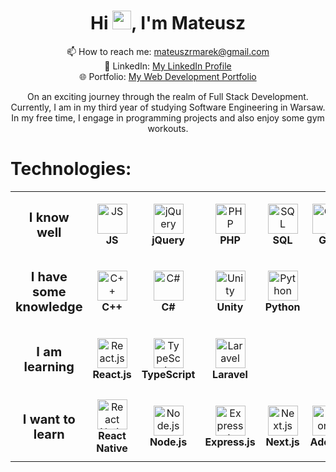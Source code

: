 <h1 align="center">Hi <img src="https://raw.githubusercontent.com/MartinHeinz/MartinHeinz/master/wave.gif" width="30px">, I'm Mateusz</h1>

<p align="center">
  📫 How to reach me: <a href="mailto:mateuszrmarek@gmail.com">mateuszrmarek@gmail.com</a>
  <br>
  🔗 LinkedIn: <a href="https://www.linkedin.com/in/mateusz-marek-679606236/">My LinkedIn Profile</a>
  <br>
  🌐 Portfolio: <a href="https://mateuszmarek.netlify.app/">My Web Development Portfolio</a>
</p>

<p align="center">
    On an exciting journey through the realm of Full Stack Development.
    <br> 
    Currently, I am in my third year of studying Software Engineering in Warsaw.
    <br> 
    In my free time, I engage in programming projects and also enjoy some gym workouts.
</p>

# Technologies:

<table>
  <tr>
    <td align="center" height="108" width="108">
      <strong style='font-size: 20px'>I know well</strong>
    </td>
     <td align="center" height="108" width="108">
        <img src="https://cdn.jsdelivr.net/gh/devicons/devicon/icons/javascript/javascript-original.svg"
        width="48"
        height="48"
        alt="JS">
        <br /><strong>JS</strong>
    </td> 
    <td align="center" height="108" width="108">
        <img src="https://cdn.jsdelivr.net/gh/devicons/devicon/icons/jquery/jquery-original.svg"
        width="48"
        height="48"
        alt="jQuery">
        <br /><strong>jQuery</strong>
    </td> 
    <td align="center" height="108" width="108">
        <img src="https://cdn.jsdelivr.net/gh/devicons/devicon/icons/php/php-original.svg"
        width="48"
        height="48"
        alt="PHP">
        <br /><strong>PHP</strong>
    </td>
    <td align="center" height="108" width="108">
        <img src="https://cdn.jsdelivr.net/gh/devicons/devicon/icons/mysql/mysql-original.svg"
        width="48"
        height="48"
        alt="SQL">
        <br /><strong>SQL</strong>
    </td>
    <td align="center" height="108" width="108">
        <img src="https://cdn.jsdelivr.net/gh/devicons/devicon/icons/git/git-original.svg"
        width="48"
        height="48"
        alt="GIT">
        <br /><strong>GIT</strong>
    </td>
    <td align="center" height="108" width="108">
        <img src="https://cdn.jsdelivr.net/gh/devicons/devicon/icons/html5/html5-original.svg"
        width="48"
        height="48"
        alt="HTML">
        <br /><strong>HTML</strong>
    </td>
    <td align="center" height="108" width="108">
      <img src="https://cdn.jsdelivr.net/gh/devicons/devicon/icons/css3/css3-original.svg"
      width="48"
      height="48"
      alt="CSS">
      <br /><strong>CSS</strong>
    </td>
  </tr>

  <tr>
    <td align="center" height="108" width="108">
      <strong style='font-size: 20px'>I have some knowledge</strong>
    </td>
     <td align="center" height="108" width="108">
        <img src="https://cdn.jsdelivr.net/gh/devicons/devicon/icons/cplusplus/cplusplus-original.svg"
        width="48"
        height="48"
        alt="C++">
        <br /><strong>C++</strong>
      </td> 
    <td align="center" height="108" width="108">
        <img src="https://cdn.jsdelivr.net/gh/devicons/devicon/icons/csharp/csharp-original.svg"
        width="48"
        height="48"
        alt="C#">
        <br /><strong>C#</strong>
      </td>
    <td align="center" height="108" width="108">
      <img src="https://cdn.jsdelivr.net/gh/devicons/devicon/icons/unity/unity-original.svg"
      width="48"
      height="48"
      alt="Unity">
      <br /><strong>Unity</strong>
    </td>
    <td align="center" height="108" width="108">
      <img src="https://cdn.jsdelivr.net/gh/devicons/devicon/icons/python/python-original.svg"
      width="48"
      height="48"
      alt="Python">
      <br /><strong>Python</strong>
    </td>
  </tr>
  
  <tr>
    <td align="center" height="108" width="108">
      <strong style='font-size: 20px'>I am learning</strong>
    </td>
     <td align="center" height="108" width="108">
        <img src="https://cdn.jsdelivr.net/gh/devicons/devicon/icons/react/react-original.svg"
        width="48"
        height="48"
        alt="React.js">
        <br /><strong>React.js</strong>
      </td> 
    <td align="center" height="108" width="108">
        <img src="https://cdn.jsdelivr.net/gh/devicons/devicon/icons/typescript/typescript-original.svg"
        width="48"
        height="48"
        alt="TypeScript">
        <br /><strong>TypeScript</strong>
      </td>
    <td align="center" height="108" width="108">
        <img src="https://cdn.jsdelivr.net/npm/simple-icons@v3/icons/laravel.svg"
        width="48"
        height="48"
        alt="Laravel">
        <br /><strong>Laravel</strong>
    </td>
  </tr>

  <tr>
    <td align="center" height="108" width="108">
      <strong style='font-size: 20px'>I want to learn</strong>
    </td>
     <td align="center" height="108" width="108">
        <img src="https://cdn.jsdelivr.net/gh/devicons/devicon/icons/react/react-original.svg"
        width="48"
        height="48"
        alt="React Native">
        <br /><strong>React Native</strong>
      </td> 
    <td align="center" height="108" width="108">
        <img src="https://cdn.jsdelivr.net/gh/devicons/devicon/icons/nodejs/nodejs-original.svg"
        width="48"
        height="48"
        alt="Node.js">
        <br /><strong>Node.js</strong>
      </td>
    <td align="center" height="108" width="108">
        <img src="https://cdn.jsdelivr.net/gh/devicons/devicon/icons/express/express-original.svg"
        width="48"
        height="48"
        alt="Express.js">
        <br /><strong>Express.js</strong>
    </td>
    <td align="center" height="108" width="108">
        <img src="https://cdn.jsdelivr.net/gh/devicons/devicon/icons/nextjs/nextjs-original.svg"
        width="48"
        height="48"
        alt="Next.js">
        <br /><strong>Next.js</strong>
    </td>
    <td align="center" height="108" width="108">
        <img src="https://cdn.jsdelivr.net/gh/devicons/devicon/icons/adonisjs/adonisjs-original.svg"
        width="48"
        height="48"
        alt="Adonis">
        <br /><strong>Adonis</strong>
    </td>
    <td align="center" height="108" width="108">
        <img src="https://cdn.jsdelivr.net/gh/devicons/devicon/icons/symfony/symfony-original.svg"
        width="48"
        height="48"
        alt="Symphony">
        <br /><strong>Symphony</strong>
    </td>
    <td align="center" height="108" width="108">
      <img src="https://cdn.jsdelivr.net/gh/devicons/devicon/icons/postgresql/postgresql-original.svg"
      width="48"
      height="48"
      alt="PostgreSQL">
      <br /><strong>PostgreSQL</strong>
    </td>
  </tr>
  
</table>
